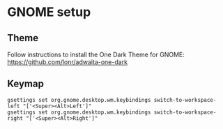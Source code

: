 # GNOME setup

## Theme
Follow instructions to install the One Dark Theme for GNOME: https://github.com/lonr/adwaita-one-dark



## Keymap

```
gsettings set org.gnome.desktop.wm.keybindings switch-to-workspace-left "['<Super><Alt>Left']"
gsettings set org.gnome.desktop.wm.keybindings switch-to-workspace-right "['<Super><Alt>Right']"
```
